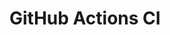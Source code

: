 # GitHub Actions CI














































































































































































































































































































































































































































































































































































































































































































































































































































































































































































































































